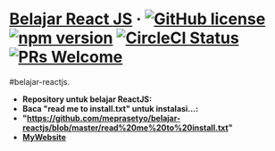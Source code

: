 # [Belajar ](https://reactjs.org/)[React ](https://reactjs.org/)[JS](https://reactjs.org/) &middot; [![GitHub license](https://img.shields.io/badge/license-MIT-blue.svg)](https://github.com/facebook/react/blob/master/LICENSE) [![npm version](https://img.shields.io/npm/v/react.svg?style=flat)](https://www.npmjs.com/package/react) [![CircleCI Status](https://circleci.com/gh/facebook/react.svg?style=shield&circle-token=:circle-token)](https://circleci.com/gh/facebook/react) [![PRs Welcome](https://img.shields.io/badge/PRs-welcome-brightgreen.svg)](https://reactjs.org/docs/how-to-contribute.html#your-first-pull-request)

#belajar-reactjs.

* **Repository untuk belajar ReactJS:** 
* **Baca "read me to install.txt" untuk instalasi...:** 
* **"https://github.com/meprasetyo/belajar-reactjs/blob/master/read%20me%20to%20install.txt"**
* **[MyWebsite](http://purwokerto.azurewebsites.net/)**
